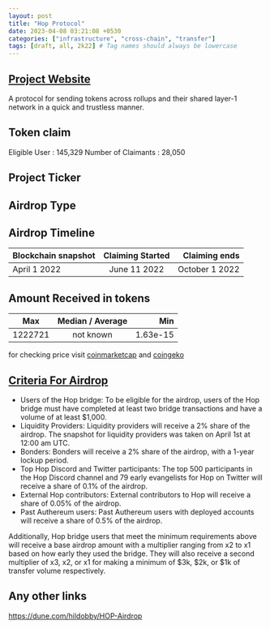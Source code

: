 ```yaml
---
layout: post
title: "Hop Protocol"
date: 2023-04-08 03:21:08 +0530
categories: ["infrastructure", "cross-chain", "transfer"]
tags: [draft, all, 2k22] # Tag names should always be lowercase
---
```


## [Project Website](https://app.hop.exchange/)

A protocol for sending tokens across rollups and their shared layer-1 network in a quick and trustless manner.

## Token claim

Eligible User : 145,329
Number of Claimants : 28,050

## Project Ticker

## Airdrop Type

## Airdrop Timeline

| Blockchain snapshot | Claiming Started |  Claiming ends |
| ------------------- | :--------------: | -------------: |
| April 1 2022        |   June 11 2022   | October 1 2022 |

## Amount Received in tokens

| Max     | Median / Average |      Min |
| ------- | :--------------: | -------: |
| 1222721 |    not known     | 1.63e-15 |

for checking price visit [coinmarketcap](https://coinmarketcap.com/currencies/hop-exchange) and [coingeko](https://www.coingecko.com/en/coins/hop-exchange)

## [Criteria For Airdrop](https://hop.mirror.xyz/AI5fOUR0X_l0mktShDOx3mwr-hsB24gp8GvTWtS-MBc)

- Users of the Hop bridge: To be eligible for the airdrop, users of the Hop bridge must have completed at least two bridge transactions and have a volume of at least $1,000.
- Liquidity Providers: Liquidity providers will receive a 2% share of the airdrop. The snapshot for liquidity providers was taken on April 1st at 12:00 am UTC.
- Bonders: Bonders will receive a 2% share of the airdrop, with a 1-year lockup period.
- Top Hop Discord and Twitter participants: The top 500 participants in the Hop Discord channel and 79 early evangelists for Hop on Twitter will receive a share of 0.1% of the airdrop.
- External Hop contributors: External contributors to Hop will receive a share of 0.05% of the airdrop.
- Past Authereum users: Past Authereum users with deployed accounts will receive a share of 0.5% of the airdrop.

Additionally, Hop bridge users that meet the minimum requirements above will receive a base airdrop amount with a multiplier ranging from x2 to x1 based on how early they used the bridge. They will also receive a second multiplier of x3, x2, or x1 for making a minimum of $3k, $2k, or $1k of transfer volume respectively.

## Any other links

<https://dune.com/hildobby/HOP-Airdrop>
